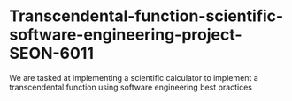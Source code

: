 # Transcendental-function-scientific-software-engineering-project-SEON-6011
We are tasked at implementing a scientific calculator to implement a transcendental function using software engineering best practices
